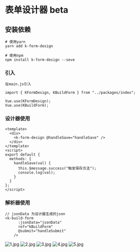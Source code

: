 # 表单设计器 beta

## 安装依赖
``` 
# 使用yarn 
yarn add k-form-design

# 使用npm 
npm install k-form-design --seve
```

### 引入
``` 
在main.js引入

import { KFormDesign, KBuildForm } from "../packages/index";

Vue.use(KFormDesign);
Vue.use(KBuildForm);
```

### 设计器使用
``` 
<template>
  <div>
    <k-form-design @handleSave="handleSave" />
  </div>
</template>
<script>
export default {
  methods: {
    handleSave(val) {
      this.$message.success("触发保存方法");
      console.log(val);
    }
  }
};
</script>
```
### 解析器使用
``` 
// jsonData 为设计器生成的json
<k-build-form
      :jsonData="jsonData"
      ref="kBuildForm"
      @submit="handleSubmit"
    />
```

![1.jpg](https://i.loli.net/2019/09/29/X2h9Kji5HpC6ZdB.png)
![2.jpg](https://i.loli.net/2019/09/29/OzBGS6F2ZmflMCw.png)
![3.jpg](https://i.loli.net/2019/09/29/oYOjwT3qUr2SMmA.png)
![4.jpg](https://i.loli.net/2019/09/29/JtCDZELxe3r5ARl.png)
![5.jpg](https://i.loli.net/2019/09/29/NTGmdoDPXvqHJMe.png)